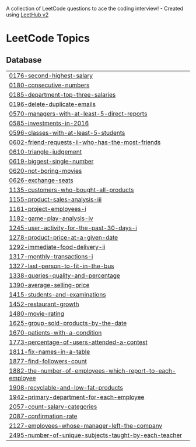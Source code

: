 A collection of LeetCode questions to ace the coding interview! - Created using [LeetHub v2](https://github.com/arunbhardwaj/LeetHub-2.0)
<!---LeetCode Topics Start-->
# LeetCode Topics
## Database
|  |
| ------- |
| [0176-second-highest-salary](https://github.com/AronasZilys-a/Leet_CODE_SQL_Challenges/tree/master/0176-second-highest-salary) |
| [0180-consecutive-numbers](https://github.com/AronasZilys-a/Leet_CODE_SQL_Challenges/tree/master/0180-consecutive-numbers) |
| [0185-department-top-three-salaries](https://github.com/AronasZilys-a/Leet_CODE_SQL_Challenges/tree/master/0185-department-top-three-salaries) |
| [0196-delete-duplicate-emails](https://github.com/AronasZilys-a/Leet_CODE_SQL_Challenges/tree/master/0196-delete-duplicate-emails) |
| [0570-managers-with-at-least-5-direct-reports](https://github.com/AronasZilys-a/Leet_CODE_SQL_Challenges/tree/master/0570-managers-with-at-least-5-direct-reports) |
| [0585-investments-in-2016](https://github.com/AronasZilys-a/Leet_CODE_SQL_Challenges/tree/master/0585-investments-in-2016) |
| [0596-classes-with-at-least-5-students](https://github.com/AronasZilys-a/Leet_CODE_SQL_Challenges/tree/master/0596-classes-with-at-least-5-students) |
| [0602-friend-requests-ii-who-has-the-most-friends](https://github.com/AronasZilys-a/Leet_CODE_SQL_Challenges/tree/master/0602-friend-requests-ii-who-has-the-most-friends) |
| [0610-triangle-judgement](https://github.com/AronasZilys-a/Leet_CODE_SQL_Challenges/tree/master/0610-triangle-judgement) |
| [0619-biggest-single-number](https://github.com/AronasZilys-a/Leet_CODE_SQL_Challenges/tree/master/0619-biggest-single-number) |
| [0620-not-boring-movies](https://github.com/AronasZilys-a/Leet_CODE_SQL_Challenges/tree/master/0620-not-boring-movies) |
| [0626-exchange-seats](https://github.com/AronasZilys-a/Leet_CODE_SQL_Challenges/tree/master/0626-exchange-seats) |
| [1135-customers-who-bought-all-products](https://github.com/AronasZilys-a/Leet_CODE_SQL_Challenges/tree/master/1135-customers-who-bought-all-products) |
| [1155-product-sales-analysis-iii](https://github.com/AronasZilys-a/Leet_CODE_SQL_Challenges/tree/master/1155-product-sales-analysis-iii) |
| [1161-project-employees-i](https://github.com/AronasZilys-a/Leet_CODE_SQL_Challenges/tree/master/1161-project-employees-i) |
| [1182-game-play-analysis-iv](https://github.com/AronasZilys-a/Leet_CODE_SQL_Challenges/tree/master/1182-game-play-analysis-iv) |
| [1245-user-activity-for-the-past-30-days-i](https://github.com/AronasZilys-a/Leet_CODE_SQL_Challenges/tree/master/1245-user-activity-for-the-past-30-days-i) |
| [1278-product-price-at-a-given-date](https://github.com/AronasZilys-a/Leet_CODE_SQL_Challenges/tree/master/1278-product-price-at-a-given-date) |
| [1292-immediate-food-delivery-ii](https://github.com/AronasZilys-a/Leet_CODE_SQL_Challenges/tree/master/1292-immediate-food-delivery-ii) |
| [1317-monthly-transactions-i](https://github.com/AronasZilys-a/Leet_CODE_SQL_Challenges/tree/master/1317-monthly-transactions-i) |
| [1327-last-person-to-fit-in-the-bus](https://github.com/AronasZilys-a/Leet_CODE_SQL_Challenges/tree/master/1327-last-person-to-fit-in-the-bus) |
| [1338-queries-quality-and-percentage](https://github.com/AronasZilys-a/Leet_CODE_SQL_Challenges/tree/master/1338-queries-quality-and-percentage) |
| [1390-average-selling-price](https://github.com/AronasZilys-a/Leet_CODE_SQL_Challenges/tree/master/1390-average-selling-price) |
| [1415-students-and-examinations](https://github.com/AronasZilys-a/Leet_CODE_SQL_Challenges/tree/master/1415-students-and-examinations) |
| [1452-restaurant-growth](https://github.com/AronasZilys-a/Leet_CODE_SQL_Challenges/tree/master/1452-restaurant-growth) |
| [1480-movie-rating](https://github.com/AronasZilys-a/Leet_CODE_SQL_Challenges/tree/master/1480-movie-rating) |
| [1625-group-sold-products-by-the-date](https://github.com/AronasZilys-a/Leet_CODE_SQL_Challenges/tree/master/1625-group-sold-products-by-the-date) |
| [1670-patients-with-a-condition](https://github.com/AronasZilys-a/Leet_CODE_SQL_Challenges/tree/master/1670-patients-with-a-condition) |
| [1773-percentage-of-users-attended-a-contest](https://github.com/AronasZilys-a/Leet_CODE_SQL_Challenges/tree/master/1773-percentage-of-users-attended-a-contest) |
| [1811-fix-names-in-a-table](https://github.com/AronasZilys-a/Leet_CODE_SQL_Challenges/tree/master/1811-fix-names-in-a-table) |
| [1877-find-followers-count](https://github.com/AronasZilys-a/Leet_CODE_SQL_Challenges/tree/master/1877-find-followers-count) |
| [1882-the-number-of-employees-which-report-to-each-employee](https://github.com/AronasZilys-a/Leet_CODE_SQL_Challenges/tree/master/1882-the-number-of-employees-which-report-to-each-employee) |
| [1908-recyclable-and-low-fat-products](https://github.com/AronasZilys-a/Leet_CODE_SQL_Challenges/tree/master/1908-recyclable-and-low-fat-products) |
| [1942-primary-department-for-each-employee](https://github.com/AronasZilys-a/Leet_CODE_SQL_Challenges/tree/master/1942-primary-department-for-each-employee) |
| [2057-count-salary-categories](https://github.com/AronasZilys-a/Leet_CODE_SQL_Challenges/tree/master/2057-count-salary-categories) |
| [2087-confirmation-rate](https://github.com/AronasZilys-a/Leet_CODE_SQL_Challenges/tree/master/2087-confirmation-rate) |
| [2127-employees-whose-manager-left-the-company](https://github.com/AronasZilys-a/Leet_CODE_SQL_Challenges/tree/master/2127-employees-whose-manager-left-the-company) |
| [2495-number-of-unique-subjects-taught-by-each-teacher](https://github.com/AronasZilys-a/Leet_CODE_SQL_Challenges/tree/master/2495-number-of-unique-subjects-taught-by-each-teacher) |
<!---LeetCode Topics End-->